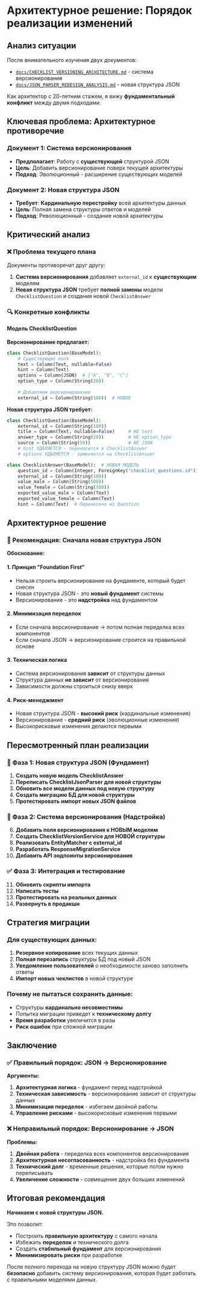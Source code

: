 # Архитектурное решение: Порядок реализации изменений

## Анализ ситуации

После внимательного изучения двух документов:
- [`docs/CHECKLIST_VERSIONING_ARCHITECTURE.md`](CHECKLIST_VERSIONING_ARCHITECTURE.md) - система версионирования
- [`docs/JSON_PARSER_REDESIGN_ANALYSIS.md`](JSON_PARSER_REDESIGN_ANALYSIS.md) - новая структура JSON

Как архитектор с 20-летним стажем, я вижу **фундаментальный конфликт** между двумя подходами.

## Ключевая проблема: Архитектурное противоречие

### Документ 1: Система версионирования
- **Предполагает**: Работу с **существующей** структурой JSON
- **Цель**: Добавить версионирование поверх текущей архитектуры
- **Подход**: Эволюционный - расширение существующих моделей

### Документ 2: Новая структура JSON  
- **Требует**: **Кардинальную перестройку** всей архитектуры данных
- **Цель**: Полная замена структуры ответов и моделей
- **Подход**: Революционный - создание новой архитектуры

## Критический анализ

### ❌ Проблема текущего плана
Документы противоречат друг другу:

1. **Система версионирования** добавляет `external_id` к **существующим** моделям
2. **Новая структура JSON** требует **полной замены** модели `ChecklistQuestion` и создания новой `ChecklistAnswer`

### 🔍 Конкретные конфликты

#### Модель ChecklistQuestion
**Версионирование предлагает:**
```python
class ChecklistQuestion(BaseModel):
    # Существующие поля
    text = Column(Text, nullable=False)
    hint = Column(Text)
    options = Column(JSON)  # ["A", "B", "C"]
    option_type = Column(String(20))
    
    # Добавляем версионирование
    external_id = Column(String(100))  # НОВОЕ
```

**Новая структура JSON требует:**
```python
class ChecklistQuestion(BaseModel):
    external_id = Column(String(100))
    title = Column(Text, nullable=False)     # НЕ text
    answer_type = Column(String(20))         # НЕ option_type
    source = Column(String(50))              # НЕ JSON
    # hint УДАЛЯЕТСЯ - переносится в ChecklistAnswer
    # options УДАЛЯЕТСЯ - заменяется на ChecklistAnswer

class ChecklistAnswer(BaseModel):  # НОВАЯ МОДЕЛЬ
    question_id = Column(Integer, ForeignKey("checklist_questions.id"))
    external_id = Column(String(100))
    value_male = Column(String(500))
    value_female = Column(String(500))
    exported_value_male = Column(Text)
    exported_value_female = Column(Text)
    hint = Column(Text)  # Перенесено из Question
```

## Архитектурное решение

### 🎯 Рекомендация: Сначала новая структура JSON

**Обоснование:**

#### 1. **Принцип "Foundation First"**
- Нельзя строить версионирование на фундаменте, который будет снесен
- Новая структура JSON - это **новый фундамент** системы
- Версионирование - это **надстройка** над фундаментом

#### 2. **Минимизация переделок**
- Если сначала версионирование → потом полная переделка всех компонентов
- Если сначала JSON → версионирование строится на правильной основе

#### 3. **Техническая логика**
- Система версионирования **зависит** от структуры данных
- Структура данных **не зависит** от версионирования
- Зависимости должны строиться снизу вверх

#### 4. **Риск-менеджмент**
- Новая структура JSON - **высокий риск** (кардинальные изменения)
- Версионирование - **средний риск** (эволюционные изменения)
- Высокорисковые изменения делаются первыми

## Пересмотренный план реализации

### 🚀 Фаза 1: Новая структура JSON (Фундамент)
1. **Создать новую модель ChecklistAnswer**
2. **Переписать ChecklistJsonParser для новой структуры**
3. **Обновить все модели данных под новую структуру**
4. **Создать миграцию БД для новой структуры**
5. **Протестировать импорт новых JSON файлов**

### 🔄 Фаза 2: Система версионирования (Надстройка)
6. **Добавить поля версионирования к НОВЫМ моделям**
7. **Создать ChecklistVersionService для НОВОЙ структуры**
8. **Реализовать EntityMatcher с external_id**
9. **Разработать ResponseMigrationService**
10. **Добавить API эндпоинты версионирования**

### ✅ Фаза 3: Интеграция и тестирование
11. **Обновить скрипты импорта**
12. **Написать тесты**
13. **Протестировать на реальных данных**
14. **Развернуть в продакшн**

## Стратегия миграции

### Для существующих данных:
1. **Резервное копирование** всех текущих данных
2. **Полная перезапись** структуры БД под новый JSON
3. **Уведомление пользователей** о необходимости заново заполнить ответы
4. **Импорт новых чеклистов** в новой структуре

### Почему не пытаться сохранить данные:
- Структуры **кардинально несовместимы**
- Попытка миграции приведет к **техническому долгу**
- **Время разработки** увеличится в разы
- **Риск ошибок** при сложной миграции

## Заключение

### ✅ Правильный порядок: JSON → Версионирование

**Аргументы:**
1. **Архитектурная логика** - фундамент перед надстройкой
2. **Техническая зависимость** - версионирование зависит от структуры данных
3. **Минимизация переделок** - избегаем двойной работы
4. **Управление рисками** - высокорисковые изменения первыми

### ❌ Неправильный порядок: Версионирование → JSON

**Проблемы:**
1. **Двойная работа** - переделка всех компонентов версионирования
2. **Архитектурная несогласованность** - надстройка без фундамента
3. **Технический долг** - временные решения, которые потом нужно переписывать
4. **Увеличение сложности** - совмещение двух больших изменений

## Итоговая рекомендация

**Начинаем с новой структуры JSON.** 

Это позволит:
- Построить **правильную архитектуру** с самого начала
- Избежать **переделок** и технического долга
- Создать **стабильный фундамент** для версионирования
- **Минимизировать риски** при разработке

После полного перехода на новую структуру JSON можно будет **безопасно** добавить систему версионирования, которая будет работать с правильными моделями данных.